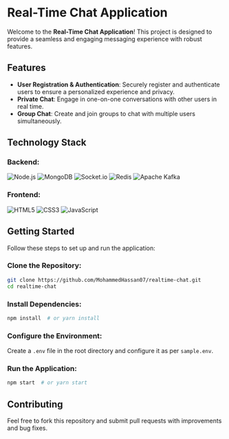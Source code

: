 # Real-Time Chat Application

Welcome to the **Real-Time Chat Application**! This project is designed to provide a seamless and engaging messaging experience with robust features.

## Features

- **User Registration & Authentication**: Securely register and authenticate users to ensure a personalized experience and privacy.
- **Private Chat**: Engage in one-on-one conversations with other users in real time.
- **Group Chat**: Create and join groups to chat with multiple users simultaneously.

## Technology Stack

### Backend:
![Node.js](https://img.shields.io/badge/Node.js-339933?style=for-the-badge&logo=node.js&logoColor=white)
![MongoDB](https://img.shields.io/badge/MongoDB-4EA94B?style=for-the-badge&logo=mongodb&logoColor=white)
![Socket.io](https://img.shields.io/badge/Socket.io-010101?style=for-the-badge&logo=socket.io&logoColor=white)
![Redis](https://img.shields.io/badge/Redis-DC382D?style=for-the-badge&logo=redis&logoColor=white)
![Apache Kafka](https://img.shields.io/badge/Apache%20Kafka-231F20?style=for-the-badge&logo=apachekafka&logoColor=white)

### Frontend:
![HTML5](https://img.shields.io/badge/HTML5-E34F26?style=for-the-badge&logo=html5&logoColor=white)
![CSS3](https://img.shields.io/badge/CSS3-1572B6?style=for-the-badge&logo=css3&logoColor=white)
![JavaScript](https://img.shields.io/badge/JavaScript-F7DF1E?style=for-the-badge&logo=javascript&logoColor=black)

## Getting Started

Follow these steps to set up and run the application:

### Clone the Repository:
```sh
git clone https://github.com/MohammedHassan07/realtime-chat.git
cd realtime-chat
```

### Install Dependencies:
```sh
npm install  # or yarn install
```

### Configure the Environment:
Create a `.env` file in the root directory and configure it as per `sample.env`.

### Run the Application:
```sh
npm start  # or yarn start
```

## Contributing
Feel free to fork this repository and submit pull requests with improvements and bug fixes.



